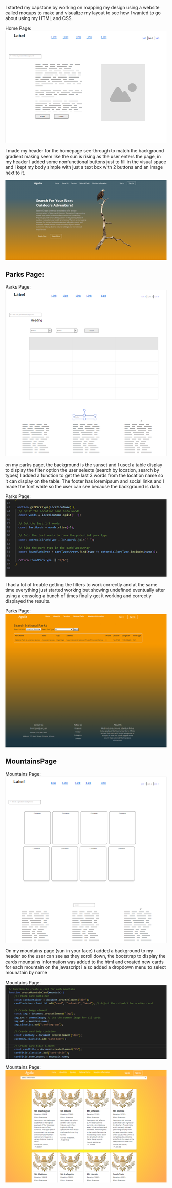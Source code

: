 I started my capstone by working on mapping my design using a website called moqups to make and visualize my layout to see how I wanted to go about using my HTML and CSS.

Home Page:
![Getting Started](images\0df5dd5cd00c4cbe6898b3b360714a22.png)


I made my header for the homepage see-through to match the background gradient making seem like the sun is rising as the user enters the page, in my header I added some nonfunctional buttons just to fill in the visual space and I kept my body simple with just a text box with 2 buttons and an image next to it.

![Getting Started](images\9b961fe31f11a344890740b7cd1b81a0.png)

## Parks Page:

Parks Page:
![Getting Started](images\e6e344405e6b09c2c4dfd02e238e39ef.png)

on my parks page, the background is the sunset and I used a table display to display the filter option the user selects (search by location, search by types) I added a function to get the last 3 words from the location name so it can display on the table. The footer has loremipsum and social links and I made the font white so the user can see because the background is dark.

Parks Page:
![Getting Started](images\484786197503e302012434eeb006cd1f.png)

I had a lot of trouble getting the filters to work correctly and at the same time everything just started working but showing undefined eventually after using a consolog a bunch of times finally got it working and correctly displayed the results.

Parks Page:
![Getting Started](images\713350f1d2d6a615dd11f9786119c1d2.png)

## MountainsPage
Mountains Page:
![Getting Started](images\be4e52f55daa5a2088e41a1b00af338d.png)

On my mountains page (sun in your face) i added a background to my header so the user can see as they scroll down, the bootstrap to display the cards mountains information was added to the html and created new cards for each mountain on the javascript i also added a dropdown menu to select mounatain by name

Mountains Page:
![Getting Started](images\bd8d415abd0843bd5bda4821c9d6c922.png)

Mountains Page:
![Getting Started](images\66e26aa0beca35fd8353b6af22ef87e9.png)
